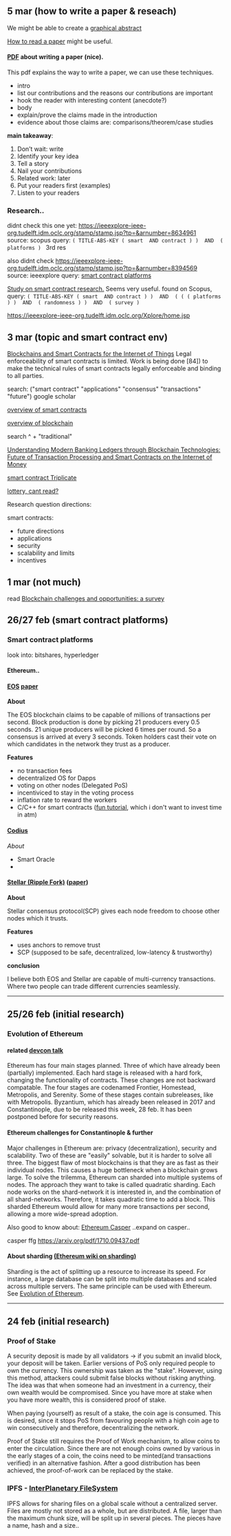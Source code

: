 
## 5 mar (how to write a paper & reseach)

We might be able to create a [graphical abstract](https://www.elsevier.com/authors/journal-authors/graphical-abstract)


[How to read a paper](https://www.albany.edu/spatial/WebsiteFiles/ResearchAdvices/how-to-read-a-paper.pdf) might be useful.

#### [PDF](https://www.microsoft.com/en-us/research/wp-content/uploads/2016/07/How-to-write-a-great-research-paper.pdf) about writing a paper (nice).

This pdf explains the way to write a paper, we can use these techniques.

- intro
 - list our contributions and the reasons our contributions are important
 - hook the reader with interesting content (anecdote?) 
- body
 - explain/prove the claims made in the introduction
 - evidence about those claims are: comparisons/theorem/case studies

**main takeaway**:

1. Don’t wait: write
2. Identify your key idea
3. Tell a story
4. Nail your contributions
5. Related work: later
6. Put your readers first (examples)
7. Listen to your readers


### Research.. 

didnt check this one yet: https://ieeexplore-ieee-org.tudelft.idm.oclc.org/stamp/stamp.jsp?tp=&arnumber=8634961  
source: scopus query: `( TITLE-ABS-KEY ( smart  AND contract ) )  AND  ( platforms ) ` 3rd res

also didnt check https://ieeexplore-ieee-org.tudelft.idm.oclc.org/stamp/stamp.jsp?tp=&arnumber=8394569  
source: ieeexplore query: [smart contract platforms](https://ieeexplore-ieee-org.tudelft.idm.oclc.org/search/searchresult.jsp?newsearch=true&queryText=smart%20contract%20platforms)


[Study on smart contract research.](https://www-sciencedirect-com.tudelft.idm.oclc.org/science/article/pii/S0736585318308013)
Seems very useful. found on Scopus, query: `( TITLE-ABS-KEY ( smart  AND contract ) )  AND  ( ( ( platforms ) )  AND  ( randomness ) )  AND  ( survey )`

https://ieeexplore-ieee-org.tudelft.idm.oclc.org/Xplore/home.jsp

## 3 mar (topic and smart contract env)

[Blockchains and Smart Contracts for the Internet of Things](https://ieeexplore.ieee.org/stamp/stamp.jsp?arnumber=7467408)
Legal enforceability of smart contracts is limited. Work
is being done [84]) to make the technical rules of smart
contracts legally enforceable and binding to all parties. 


search: ("smart contract" "applications" "consensus" "transactions" "future") google scholar

[overview of smart contracts](http://ir.ia.ac.cn/bitstream/173211/21809/1/An%20overview%20of%20smart%20contract%20Architecture%2C%20applications%2C%20and%20future%20trends.pdf)

[overview of blockchain](file:///C:/Users/nickd/Downloads/5dd6abe30d6f850c05d1036a3a5791dad63357e4.pdf)

search ^ + "traditional"

[Understanding Modern Banking Ledgers through Blockchain
Technologies: Future of Transaction Processing and Smart
Contracts on the Internet of Money](https://arxiv.org/pdf/1511.05740.pdf)

[smart contract Triplicate](https://www.researchgate.net/profile/Peter_Eze7/publication/317349621_A_Triplicate_Smart_Contract_Model_using_Blockchain_Technology/links/5937782c4585158f6464595f/A-Triplicate-Smart-Contract-Model-using-Blockchain-Technology.pdf)

[lottery, cant read?](https://ieeexplore.ieee.org/abstract/document/8181505)


Research question directions:

smart contracts:

- future directions
- applications
- security
- scalability and limits
- incentives



## 1 mar (not much)

read [Blockchain challenges and opportunities: a survey](https://www.henrylab.net/pubs/ijwgs_blockchain_survey.pdf)



## 26/27 feb (smart contract platforms)

### Smart contract platforms

look into: bitshares, hyperledger

#### Ethereum..

#### [EOS](https://blockgeeks.com/guides/eos-blockchain/) [paper](https://github.com/EOSIO/Documentation/blob/master/TechnicalWhitePaper.md)

**About**

The EOS blockchain claims to be capable of millions of transactions per second.
Block production is done by picking 21 producers every 0.5 seconds. 21 unique
producers will be picked 6 times per round. So a consensus is arrived at every 3
seconds. Token holders cast their vote on which candidates in the network they
trust as a producer.

**Features**

* no transaction fees
* decentralized OS for Dapps
* voting on other nodes (Delegated PoS)
* incentiviced to stay in the voting process
* inflation rate to reward the workers
* C/C++ for smart contracts ([fun tutorial](https://battles.eos.io/tutorial/lesson1/), which i don't want to invest time in atm)


#### [Codius](https://github.com/codius/codius-wiki/wiki/White-Paper)

*About*

* Smart Oracle
* 



#### [Stellar (Ripple Fork)](https://www.stellar.org/how-it-works/stellar-basics/) ([paper](https://www.stellar.org/papers/stellar-consensus-protocol.pdf))

**About**

Stellar consensus protocol(SCP) gives each node freedom to choose other nodes
which it trusts.

**Features**

* uses anchors to remove trust
* SCP (supposed to be safe, decentralized, low-latency & trustworthy)


**conclusion**

I believe both EOS and Stellar are capable of multi-currency transactions. Where
two people can trade different currencies seamlessly.

-----
## 25/26 feb (initial research)

### <a id='eoe'>Evolution of Ethereum</a>
#### related [devcon talk](https://www.youtube.com/watch?v=Yo9o5nDTAAQ&feature=youtu.be&t=7h55m40s)

Ethereum has four main stages planned. Three of which have already been
(partially) implemented. Each hard stage is released with a hard fork, changing
the functionality of contracts. These changes are not backward compatable. The
four stages are codenamed Frontier, Homestead, Metropolis, and Serenity. Some of
these stages contain subreleases, like with Metropolis. Byzantium, which has
already been released in 2017 and Constantinople, due to be released this week,
28 feb. It has been postponed before for security reasons. 

#### Ethereum challenges for Constantinople & further

Major challenges in Ethereum are: privacy (decentralization), security and
scalability. Two of these are "easily" solvable, but it is harder to solve all
three. The biggest flaw of most blockchains is that they are as fast as their
individual nodes. This causes a huge bottleneck when a blockchain grows large.
To solve the trilemma, Ethereum can sharded into multiple systems of nodes. The
approach they want to take is called quadratic sharding. Each node works on the
shard-network it is interested in, and the combination of all shard-networks.
Therefore, it takes quadratic time to add a block. This sharded Ethereum would
allow for many more transactions per second, allowing a more wide-spread
adoption.

Also good to know about: [Ethereum Casper](https://blockgeeks.com/guides/ethereum-casper/)
..expand on casper..

casper ffg https://arxiv.org/pdf/1710.09437.pdf

#### About sharding [(Ethereum wiki on sharding)](https://github.com/ethereum/wiki/wiki/Sharding-FAQs)

Sharding is the act of splitting up a resource to increase its speed. For
instance, a large database can be split into multiple databases and scaled
across multiple servers. The same principle can be used with Ethereum. See
[Evolution of Ethereum](#eoe).

----
## 24 feb (initial research)


### Proof of Stake

A security deposit is made by all validators -> if you submit an invalid block,
your deposit will be taken. Earlier versions of PoS only required people to own
the currency. This ownership was taken as the "stake". However, using this
method, attackers could submit false blocks without risking anything. The idea
was that when someone had an investment in a currency, their own wealth would be
compromised. Since you have more at stake when you have more wealth, this is
considered proof of stake.

When paying (yourself) as result of a stake, the coin age is consumed. This is
desired, since it stops PoS from favouring people with a high coin age to win
consecutively and therefore, decentralizing the network.

Proof of Stake still requires the Proof of Work mechanism, to allow coins to
enter the circulation. Since there are not enough coins owned by various in the
early stages of a coin, the coins need to be minted(and transactions verified)
in an alternative fashion. After a good distribution has been achieved, the 
proof-of-work can be replaced by the stake.


### IPFS - [InterPlanetary FileSystem](file:///D:/Downloads/ipfs-p2p-file-system.pdf)

IPFS allows for sharing files on a global scale without a centralized server.
Files are mostly not stored as a whole, but are distributed. A file, larger than
the maximum chunk size, will be split up in several pieces. The pieces have a name,
hash and a size..
